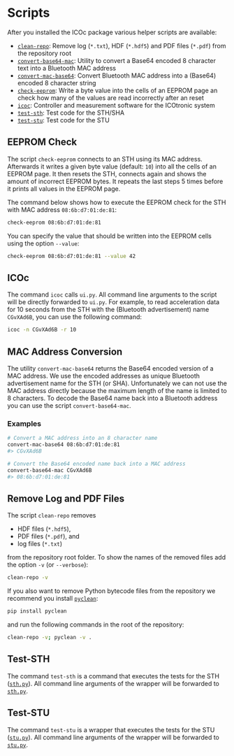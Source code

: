 <a name="scripts:section:scripts"></a>

# Scripts

After you installed the ICOc package various helper scripts are available:

- [`clean-repo`](#section:remove-log-and-pdf-files): Remove log (`*.txt`), HDF (`*.hdf5`) and PDF files (`*.pdf`) from the repository root
- [`convert-base64-mac`](#section:mac-address-conversion): Utility to convert a Base64 encoded 8 character text into a Bluetooth MAC address
- [`convert-mac-base64`](#section:mac-address-conversion): Convert Bluetooth MAC address into a (Base64) encoded 8 character string
- [`check-eeprom`](#section:eeprom-check): Write a byte value into the cells of an EEPROM page an check how many of the values are read incorrectly after an reset
- [`icoc`](#section:icoc): Controller and measurement software for the ICOtronic system
- [`test-sth`](#section:test-sth): Test code for the STH/SHA
- [`test-stu`](#section:test-stu): Test code for the STU

<a name="section:eeprom-check"></a>

## EEPROM Check

The script `check-eeprom` connects to an STH using its MAC address. Afterwards it writes a given byte value (default: `10`) into all the cells of an EEPROM page. It then resets the STH, connects again and shows the amount of incorrect EEPROM bytes. It repeats the last steps 5 times before it prints all values in the EEPROM page.

The command below shows how to execute the EEPROM check for the STH with MAC address `08:6b:d7:01:de:81`:

```sh
check-eeprom 08:6b:d7:01:de:81
```

You can specify the value that should be written into the EEPROM cells using the option `--value`:

```sh
check-eeprom 08:6b:d7:01:de:81 --value 42
```

<a name="section:icoc"></a>

## ICOc

The command `icoc` calls `ui.py`. All command line arguments to the script will be directly forwarded to `ui.py`. For example, to read acceleration data for 10 seconds from the STH with the (Bluetooth advertisement) name `CGvXAd6B`, you can use the following command:

```sh
icoc -n CGvXAd6B -r 10
```

<a name="section:mac-address-conversion"></a>

## MAC Address Conversion

The utility `convert-mac-base64` returns the Base64 encoded version of a MAC address. We use the encoded addresses as unique Bluetooth advertisement name for the STH (or SHA). Unfortunately we can not use the MAC address directly because the maximum length of the name is limited to 8 characters. To decode the Base64 name back into a Bluetooth address you can use the script `convert-base64-mac`.

### Examples

```sh
# Convert a MAC address into an 8 character name
convert-mac-base64 08:6b:d7:01:de:81
#> CGvXAd6B

# Convert the Base64 encoded name back into a MAC address
convert-base64-mac CGvXAd6B
#> 08:6b:d7:01:de:81
```

<a name="section:remove-log-and-pdf-files"></a>

## Remove Log and PDF Files

The script `clean-repo` removes

- HDF files (`*.hdf5`),
- PDF files (`*.pdf`), and
- log files (`*.txt`)

from the repository root folder. To show the names of the removed files add the option `-v` (or `--verbose`):

```sh
clean-repo -v
```

If you also want to remove Python bytecode files from the repository we recommend you install [`pyclean`](https://pypi.org/project/pyclean/):

```sh
pip install pyclean
```

and run the following commands in the root of the repository:

```sh
clean-repo -v; pyclean -v .
```

<a name="section:test-sth"></a>

## Test-STH

The command `test-sth` is a command that executes the tests for the STH ([`sth.py`][]). All command line arguments of the wrapper will be forwarded to [`sth.py`][].

[`sth.py`]: ../mytoolit/test/production/sth.py

<a name="section:test-stu"></a>

## Test-STU

The command `test-stu` is a wrapper that executes the tests for the STU ([`stu.py`][]). All command line arguments of the wrapper will be forwarded to [`stu.py`][].

[`stu.py`]: ../mytoolit/test/production/stu.py
